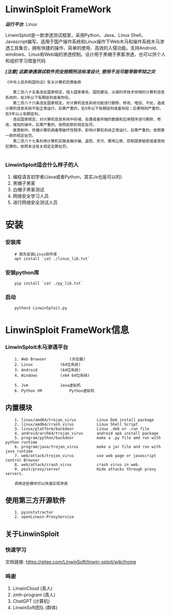 
# LinwinSploit FrameWork

***运行平台***: Linux

LinwinSploit是一款渗透测试框架，采用Python、Java、Linux Shell、Javascript编写。适用于国产操作系统和Linux操作下Web木马和操作系统木马渗透工具集合，拥有快捷的操作、简单的使用、高效的入侵功能。支持Android、windows、Linux和Web端的渗透控制。设计用于黑帽子黑客渗透，也可以供个人和组织学习借鉴代码

***[注意] 这款渗透测试软件完全按照刑法标准设计, 使用不当可能导致牢狱之灾***
```
《中华人民共和国刑法》有关计算机犯罪条款
 
　　第二百八十五条违反国家规定，侵入国家事务、国防建设、尖端科学技术领域的计算机信息系统的，处3年以下有期徒刑或者拘役。
　　第二百八十六条违反国家规定，对计算机信息系统功能进行删除、修改、增加、干扰，造成计算机信息系统不能正常运行，后果严重的，处5年以下有期徒刑或者拘役；后果特别严重的，处5年以上有期徒刑。
　　违反国家规定，对计算机信息系统中存储、处理或者传输的数据和应用程序进行删除、修改、增加的操作，后果严重的，依照前款的规定处罚。
　　故意制作、传播计算机病毒等破坏性程序，影响计算机系统正常运行，后果严重的，依照第一款的规定处罚。
　　第二百八十七条利用计算机实施金融诈骗、盗窃、贪污、挪用公款、窃取国家秘密或者其他犯罪的，依照本法有关规定定罪处罚。
 
``` 

### LinwinSploit适合什么样子的人
1. 编程语言初学者(Java或者Python，其实Js也是可以的)
2. 黑帽子黑客
3. 白帽子黑客测试
4. 网络安全学习人员
5. 进行网络安全测试人员

# 安装
### 安装库

```
    # 首先安装Linux软件库
    apt install `cat ./linux_lib.txt`
```

### 安装python库

```
    pip install `cat ./py_lib.txt`
```

### 启动
```
    python3 LinwinSploit.py
```

# LinwinSploit FrameWork信息

### LinwinSploit木马渗透平台
```
	1. Web Browser	 		(浏览器)
	2. Linux   			(64位系统)
	3. Android 			(64位系统)
	4. Windows 			(x64 64位系统)

	5. Jvm				Java虚拟机
	6. Python VM			Python虚拟机
```

## 内置模块
```
    1. linux/amd64/trojan_virus         Linux Deb install package
    2. linux/amd64/crash_virus          Linux Shell Script
    3. linux/platform/backdoor          Linux .deb or .run file
    4. android/arch64/trojan_virus      android apk install package
    5. program/python/backdoor          make a .py file amd run with python runtime
    6. program/java/trojan_virus        make a jar file and run with java runtime
    7. web/attack/trojan_virus          use web page or javascript control Browser
    8. web/attack/crash_virus           crash virus in web.
    9. post/proxy/server                Hide attacks through proxy servers.

    调用这些模块可以快速实现渗透
```

## 使用第三方开源软件
```
    1. pyinstxtractor
    2. openLinwin-ProxyService
```

## 关于LinwinSploit

### 快速学习
文档链接: https://gitee.com/LinwinSoft/linwin-sploit/wiki/home

### 鸣谢
1. LinwinCloud              (真人)
2. zmh-program              (真人)
3. ChatGPT                  (计算机)
4. LinwinSoft团队            (群体)
